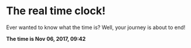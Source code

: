 # The real time clock!

Ever wanted to know what the time is? Well, your journey is about to end!

**The time is Nov 06, 2017, 09:42**